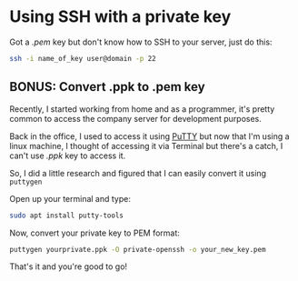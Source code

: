 # Using SSH with a private key

Got a *.pem* key but don't know how to SSH to your server, just do this:
```bash
ssh -i name_of_key user@domain -p 22
```

## BONUS: Convert .ppk to .pem key

Recently, I started working from home and as a programmer, it's pretty common to access the company server for development purposes. 

Back in the office, I used to access it using [PuTTY](https://www.putty.org) but now that I'm using a linux machine, I thought of accessing it via Terminal but there's a catch, I can't use *.ppk* key to access it.

So, I did a little research and figured that I can easily convert it using `puttygen`

Open up your terminal and type:
```bash
sudo apt install putty-tools
```

Now, convert your private key to PEM format:
```bash
puttygen yourprivate.ppk -O private-openssh -o your_new_key.pem
```

That's it and you're good to go!